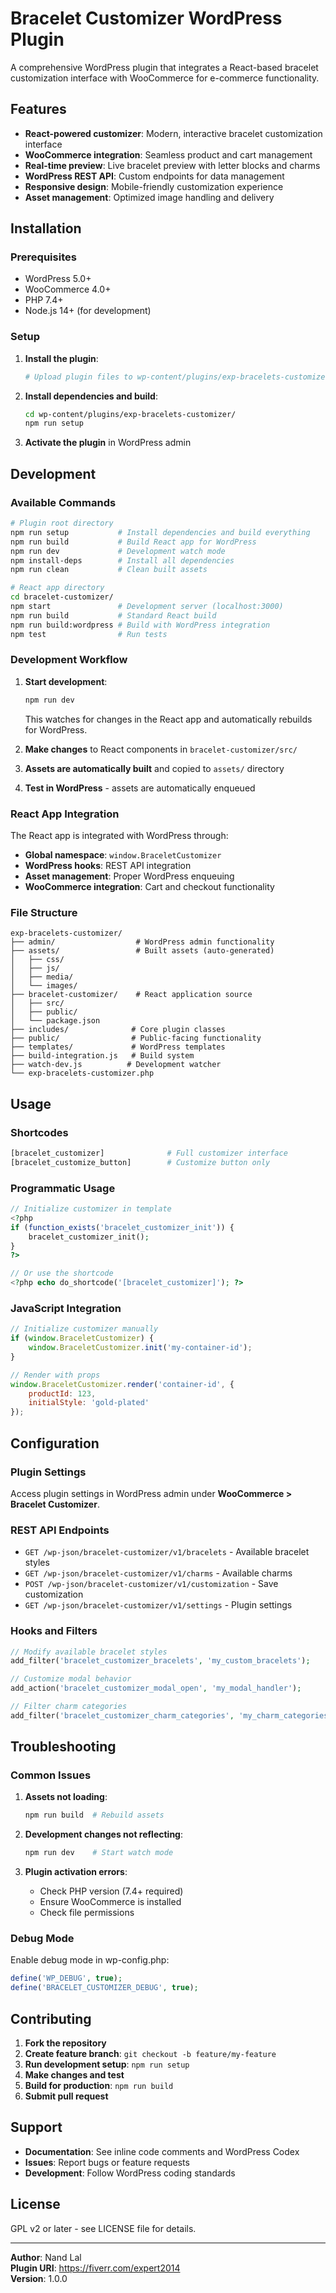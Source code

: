 # Bracelet Customizer WordPress Plugin

A comprehensive WordPress plugin that integrates a React-based bracelet customization interface with WooCommerce for e-commerce functionality.

## Features

- **React-powered customizer**: Modern, interactive bracelet customization interface
- **WooCommerce integration**: Seamless product and cart management
- **Real-time preview**: Live bracelet preview with letter blocks and charms
- **WordPress REST API**: Custom endpoints for data management
- **Responsive design**: Mobile-friendly customization experience
- **Asset management**: Optimized image handling and delivery

## Installation

### Prerequisites
- WordPress 5.0+
- WooCommerce 4.0+
- PHP 7.4+
- Node.js 14+ (for development)

### Setup

1. **Install the plugin**:
   ```bash
   # Upload plugin files to wp-content/plugins/exp-bracelets-customizer/
   ```

2. **Install dependencies and build**:
   ```bash
   cd wp-content/plugins/exp-bracelets-customizer/
   npm run setup
   ```

3. **Activate the plugin** in WordPress admin

## Development

### Available Commands

```bash
# Plugin root directory
npm run setup           # Install dependencies and build everything
npm run build           # Build React app for WordPress
npm run dev             # Development watch mode
npm install-deps        # Install all dependencies
npm run clean           # Clean built assets

# React app directory
cd bracelet-customizer/
npm start               # Development server (localhost:3000)
npm run build           # Standard React build
npm run build:wordpress # Build with WordPress integration
npm test                # Run tests
```

### Development Workflow

1. **Start development**:
   ```bash
   npm run dev
   ```
   This watches for changes in the React app and automatically rebuilds for WordPress.

2. **Make changes** to React components in `bracelet-customizer/src/`

3. **Assets are automatically built** and copied to `assets/` directory

4. **Test in WordPress** - assets are automatically enqueued

### React App Integration

The React app is integrated with WordPress through:

- **Global namespace**: `window.BraceletCustomizer`
- **WordPress hooks**: REST API integration
- **Asset management**: Proper WordPress enqueuing
- **WooCommerce integration**: Cart and checkout functionality

### File Structure

```
exp-bracelets-customizer/
├── admin/                  # WordPress admin functionality
├── assets/                 # Built assets (auto-generated)
│   ├── css/
│   ├── js/
│   ├── media/
│   └── images/
├── bracelet-customizer/    # React application source
│   ├── src/
│   ├── public/
│   └── package.json
├── includes/              # Core plugin classes
├── public/                # Public-facing functionality
├── templates/             # WordPress templates
├── build-integration.js   # Build system
├── watch-dev.js          # Development watcher
└── exp-bracelets-customizer.php
```

## Usage

### Shortcodes

```php
[bracelet_customizer]              # Full customizer interface
[bracelet_customize_button]        # Customize button only
```

### Programmatic Usage

```php
// Initialize customizer in template
<?php
if (function_exists('bracelet_customizer_init')) {
    bracelet_customizer_init();
}
?>

// Or use the shortcode
<?php echo do_shortcode('[bracelet_customizer]'); ?>
```

### JavaScript Integration

```javascript
// Initialize customizer manually
if (window.BraceletCustomizer) {
    window.BraceletCustomizer.init('my-container-id');
}

// Render with props
window.BraceletCustomizer.render('container-id', {
    productId: 123,
    initialStyle: 'gold-plated'
});
```

## Configuration

### Plugin Settings

Access plugin settings in WordPress admin under **WooCommerce > Bracelet Customizer**.

### REST API Endpoints

- `GET /wp-json/bracelet-customizer/v1/bracelets` - Available bracelet styles
- `GET /wp-json/bracelet-customizer/v1/charms` - Available charms
- `POST /wp-json/bracelet-customizer/v1/customization` - Save customization
- `GET /wp-json/bracelet-customizer/v1/settings` - Plugin settings

### Hooks and Filters

```php
// Modify available bracelet styles
add_filter('bracelet_customizer_bracelets', 'my_custom_bracelets');

// Customize modal behavior
add_action('bracelet_customizer_modal_open', 'my_modal_handler');

// Filter charm categories
add_filter('bracelet_customizer_charm_categories', 'my_charm_categories');
```

## Troubleshooting

### Common Issues

1. **Assets not loading**:
   ```bash
   npm run build  # Rebuild assets
   ```

2. **Development changes not reflecting**:
   ```bash
   npm run dev    # Start watch mode
   ```

3. **Plugin activation errors**:
   - Check PHP version (7.4+ required)
   - Ensure WooCommerce is installed
   - Check file permissions

### Debug Mode

Enable debug mode in wp-config.php:
```php
define('WP_DEBUG', true);
define('BRACELET_CUSTOMIZER_DEBUG', true);
```

## Contributing

1. **Fork the repository**
2. **Create feature branch**: `git checkout -b feature/my-feature`
3. **Run development setup**: `npm run setup`
4. **Make changes and test**
5. **Build for production**: `npm run build`
6. **Submit pull request**

## Support

- **Documentation**: See inline code comments and WordPress Codex
- **Issues**: Report bugs or feature requests
- **Development**: Follow WordPress coding standards

## License

GPL v2 or later - see LICENSE file for details.

---

**Author**: Nand Lal  
**Plugin URI**: https://fiverr.com/expert2014  
**Version**: 1.0.0